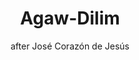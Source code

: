 ---
title: "Agaw-Dilim"
subtitle: "after José Corazón de Jesús"
for: "bass-baritone and piano"
category: "VOCAL"
year: 2016
---
